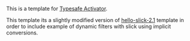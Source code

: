 This is a template for [Typesafe Activator](http://typesafe.com/platform/getstarted).

This template its a slightly modified version of [hello-slick-2.1](http://typesafe.com/activator/template/hello-slick-2.1)
template in order to include example of dynamic filters with slick using implicit conversions.